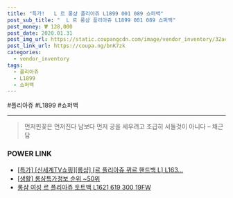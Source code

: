 ```yaml
--- 
title: "특가!   L 르 롱샴 플리아쥬 L1899 001 089 쇼퍼백" 
post_sub_title: "  L 르 롱샴 플리아쥬 L1899 001 089 쇼퍼백" 
post_money: ₩ 128,000 
post_date: 2020.01.31 
post_img_url: https://static.coupangcdn.com/image/vendor_inventory/32ac/6aa892c509e7e14853ab09ebf5a1b69ccb57b9d2e54e3917105b983a9e96.jpg 
post_link_url: https://coupa.ng/bnK7zk 
categories: 
  - vendor_inventory 
tags: 
  - 플리아쥬 
  - L1899 
  - 쇼퍼백 
--- 
```

  #플리아쥬 #L1899 #쇼퍼백 
<hr> 

> 먼저핀꽃은 먼저진다  남보다 먼저 공을 세우려고 조급히 서둘것이 아니다 – 채근담 


### POWER LINK

* <a href="https://blog.naver.com/sakai111/221790980945" target="_blank">[특가] [신세계TV쇼핑][롱샴] [르 플리아쥬 뀌르 핸드백 L] L163...</a>
* <a href="https://blog.naver.com/sakai111/221775024174" target="_blank"> [생활] 롱샴특가정보 순위 ~50위</a>
* <a href="https://blog.naver.com/fasyy4321/221791976434" target="_blank">롱샴 여성 르 플리아쥬 토트백 L1621 619 300 19FW</a>
